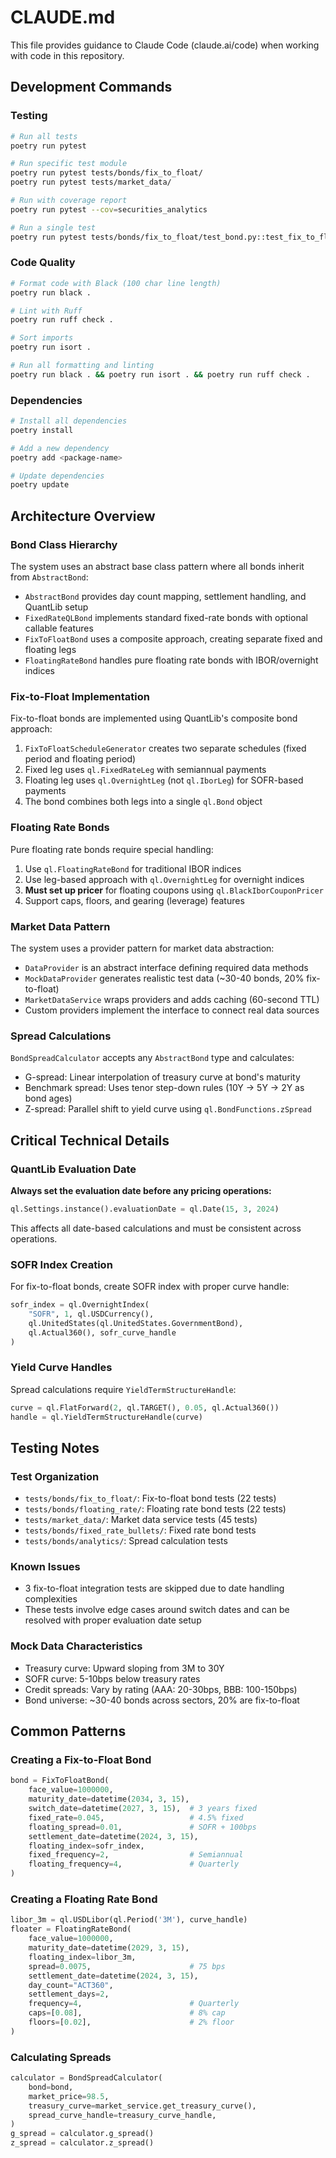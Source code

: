 # CLAUDE.md

This file provides guidance to Claude Code (claude.ai/code) when working with code in this repository.

## Development Commands

### Testing
```bash
# Run all tests
poetry run pytest

# Run specific test module
poetry run pytest tests/bonds/fix_to_float/
poetry run pytest tests/market_data/

# Run with coverage report
poetry run pytest --cov=securities_analytics

# Run a single test
poetry run pytest tests/bonds/fix_to_float/test_bond.py::test_fix_to_float_bond_creation
```

### Code Quality
```bash
# Format code with Black (100 char line length)
poetry run black .

# Lint with Ruff
poetry run ruff check .

# Sort imports
poetry run isort .

# Run all formatting and linting
poetry run black . && poetry run isort . && poetry run ruff check .
```

### Dependencies
```bash
# Install all dependencies
poetry install

# Add a new dependency
poetry add <package-name>

# Update dependencies
poetry update
```

## Architecture Overview

### Bond Class Hierarchy
The system uses an abstract base class pattern where all bonds inherit from `AbstractBond`:
- `AbstractBond` provides day count mapping, settlement handling, and QuantLib setup
- `FixedRateQLBond` implements standard fixed-rate bonds with optional callable features
- `FixToFloatBond` uses a composite approach, creating separate fixed and floating legs
- `FloatingRateBond` handles pure floating rate bonds with IBOR/overnight indices

### Fix-to-Float Implementation
Fix-to-float bonds are implemented using QuantLib's composite bond approach:
1. `FixToFloatScheduleGenerator` creates two separate schedules (fixed period and floating period)
2. Fixed leg uses `ql.FixedRateLeg` with semiannual payments
3. Floating leg uses `ql.OvernightLeg` (not `ql.IborLeg`) for SOFR-based payments
4. The bond combines both legs into a single `ql.Bond` object

### Floating Rate Bonds
Pure floating rate bonds require special handling:
1. Use `ql.FloatingRateBond` for traditional IBOR indices
2. Use leg-based approach with `ql.OvernightLeg` for overnight indices
3. **Must set up pricer** for floating coupons using `ql.BlackIborCouponPricer`
4. Support caps, floors, and gearing (leverage) features

### Market Data Pattern
The system uses a provider pattern for market data abstraction:
- `DataProvider` is an abstract interface defining required data methods
- `MockDataProvider` generates realistic test data (~30-40 bonds, 20% fix-to-float)
- `MarketDataService` wraps providers and adds caching (60-second TTL)
- Custom providers implement the interface to connect real data sources

### Spread Calculations
`BondSpreadCalculator` accepts any `AbstractBond` type and calculates:
- G-spread: Linear interpolation of treasury curve at bond's maturity
- Benchmark spread: Uses tenor step-down rules (10Y → 5Y → 2Y as bond ages)
- Z-spread: Parallel shift to yield curve using `ql.BondFunctions.zSpread`

## Critical Technical Details

### QuantLib Evaluation Date
**Always set the evaluation date before any pricing operations:**
```python
ql.Settings.instance().evaluationDate = ql.Date(15, 3, 2024)
```
This affects all date-based calculations and must be consistent across operations.

### SOFR Index Creation
For fix-to-float bonds, create SOFR index with proper curve handle:
```python
sofr_index = ql.OvernightIndex(
    "SOFR", 1, ql.USDCurrency(),
    ql.UnitedStates(ql.UnitedStates.GovernmentBond),
    ql.Actual360(), sofr_curve_handle
)
```

### Yield Curve Handles
Spread calculations require `YieldTermStructureHandle`:
```python
curve = ql.FlatForward(2, ql.TARGET(), 0.05, ql.Actual360())
handle = ql.YieldTermStructureHandle(curve)
```

## Testing Notes

### Test Organization
- `tests/bonds/fix_to_float/`: Fix-to-float bond tests (22 tests)
- `tests/bonds/floating_rate/`: Floating rate bond tests (22 tests)
- `tests/market_data/`: Market data service tests (45 tests)
- `tests/bonds/fixed_rate_bullets/`: Fixed rate bond tests
- `tests/bonds/analytics/`: Spread calculation tests

### Known Issues
- 3 fix-to-float integration tests are skipped due to date handling complexities
- These tests involve edge cases around switch dates and can be resolved with proper evaluation date setup

### Mock Data Characteristics
- Treasury curve: Upward sloping from 3M to 30Y
- SOFR curve: 5-10bps below treasury rates
- Credit spreads: Vary by rating (AAA: 20-30bps, BBB: 100-150bps)
- Bond universe: ~30-40 bonds across sectors, 20% are fix-to-float

## Common Patterns

### Creating a Fix-to-Float Bond
```python
bond = FixToFloatBond(
    face_value=1000000,
    maturity_date=datetime(2034, 3, 15),
    switch_date=datetime(2027, 3, 15),  # 3 years fixed
    fixed_rate=0.045,                   # 4.5% fixed
    floating_spread=0.01,               # SOFR + 100bps
    settlement_date=datetime(2024, 3, 15),
    floating_index=sofr_index,
    fixed_frequency=2,                  # Semiannual
    floating_frequency=4,               # Quarterly
)
```

### Creating a Floating Rate Bond
```python
libor_3m = ql.USDLibor(ql.Period('3M'), curve_handle)
floater = FloatingRateBond(
    face_value=1000000,
    maturity_date=datetime(2029, 3, 15),
    floating_index=libor_3m,
    spread=0.0075,                      # 75 bps
    settlement_date=datetime(2024, 3, 15),
    day_count="ACT360",
    settlement_days=2,
    frequency=4,                        # Quarterly
    caps=[0.08],                        # 8% cap
    floors=[0.02],                      # 2% floor
)
```

### Calculating Spreads
```python
calculator = BondSpreadCalculator(
    bond=bond,
    market_price=98.5,
    treasury_curve=market_service.get_treasury_curve(),
    spread_curve_handle=treasury_curve_handle,
)
g_spread = calculator.g_spread()
z_spread = calculator.z_spread()
```